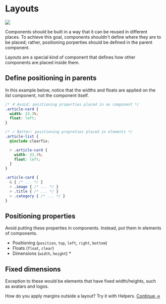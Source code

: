 # Layouts

![](images/layouts.png)

Components should be built in a way that it can be reused in different places. To achieve this goal, components shouldn't define where they are to be placed; rather, positioning porperties should be defined in the parent component.

Layouts are a special kind of component that defines how other components are placed inside them.

## Define positioning in parents

In this example below, notice that the widths and floats are applied on the *list* component, not the component itself.

```css
/* ✗ Avoid: positioning properties placed in an component */
.article-card {
  width: 33.3%;
  float: left;
}
```

```css
/* ✓ Better: positioning propreties placed in elements */
.article-list {
  @include clearfix;

  > .article-card {
    width: 33.3%;
    float: left;
  }
}

.article-card {
  & { /* ... */ }
  > .image { /* ... */ }
  > .title { /* ... */ }
  > .category { /* ... */ }
}
```

## Positioning properties
Avoid putting these properties in components. Instead, put them in elements of components.

  * Positioning (`position`, `top`, `left`, `right`, `bottom`)
  * Floats (`float`, `clear`)
  * Dimensions (`width`, `height`) *

## Fixed dimensions

Exception to these would be elements that have fixed width/heights, such as avatars and logos.

<!-- TODO: example -->

How do you apply margins outside a layout? Try it with Helpers.
[Continue →](helpers.md)
<!-- {p:.pull-box} -->
